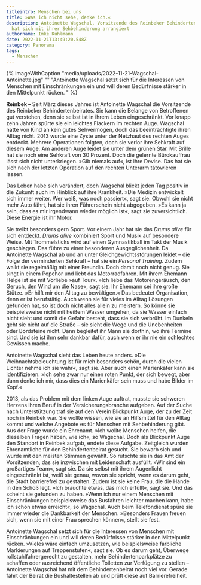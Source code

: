 ```yaml
---
titleintro: Menschen bei uns
title: »Was ich nicht sehe, denke ich.«
description: Antoinette Wagschal, Vorsitzende des Reinbeker Behindertenbeirates
  hat sich mit ihrer Sehbehinderung arrangiert
authorname: Imke Kuhlmann
date: 2022-11-21T13:49:20.548Z
category: Panorama
tags:
  - Menschen
---
```



{% imageWithCaption "media/uploads/2022-11-21-Wagschal-Antoinette.jpg" "" "Antoinette Wagschal setzt sich für die Interessen von Menschen mit Einschränkungen ein und will deren Bedürfnisse stärker in den Mittelpunkt rücken.       " %}

**Reinbek –** Seit März dieses Jahres ist Antoinette Wagschal die Vorsitzende des Reinbeker Behindertenbeirates. Sie kann die Belange von Betroffenen gut verstehen, denn sie selbst ist in ihrem Leben eingeschränkt. Vor knapp zehn Jahren spürte sie ein leichtes Flackern im rechten Auge. Wagschal hatte von Kind an kein gutes Sehvermögen, doch das beeinträchtigte ihren Alltag nicht. 2013 wurde eine Zyste unter der Netzhaut des rechten Auges entdeckt. Mehrere Operationen folgten, doch sie verlor ihre Sehkraft auf diesem Auge. Am anderen Auge leidet sie unter dem grünen Star. Mit Brille hat sie noch eine Sehkraft von 30 Prozent. Doch die gelernte Bürokauffrau lässt sich nicht unterkriegen. »Gib niemals auf«, ist ihre Devise. Das hat sie sich nach der letzten Operation auf den rechten Unterarm tätowieren lassen. 

Das Leben habe sich verändert, doch Wagschal blickt jeden Tag positiv in die Zukunft auch im Hinblick auf ihre Krankheit. »Die Medizin entwickelt sich immer weiter. Wer weiß, was noch passiert«, sagt sie. Obwohl sie nicht mehr Auto fährt, hat sie ihren Führerschein nicht abgegeben. »Es kann ja sein, dass es mir irgendwann wieder möglich ist«, sagt sie zuversichtlich. Diese Energie ist ihr Motor. 

Sie treibt besonders gern Sport. Vor einem Jahr hat sie das *Drums alive* für sich entdeckt. *Drums alive* kombiniert Sport und Musik auf besondere Weise. Mit Trommelsticks wird auf einen Gymnastikball im Takt der Musik geschlagen. Das führe zu einer besonderen Ausgeglichenheit. Da Antoinette Wagschal ab und an unter Gleichgewichtsstörungen leidet – die Folge der verminderten Sehkraft – hat sie ein *Personal Training*. Zudem walkt sie regelmäßig mit einer Freundin. Doch damit noch nicht genug. Sie singt in einem Popchor und liebt das Motorradfahren. Mit ihrem Ehemann Helge ist sie mit Vorliebe »auf Tour«. »Ich liebe das Motorengeräusch, den Geruch, den Wind um die Nase«, sagt sie. Ihr Ehemann sei ihre große Stütze. »Er hilft mir den Alltag zu bewältigen.« Das bedeutet Organisation, denn er ist berufstätig. Auch wenn sie für vieles im Alltag Lösungen gefunden hat, so ist doch nicht alles allein zu meistern. So könne sie beispielsweise nicht mit heißem Wasser umgehen, da sie Wasser einfach nicht sieht und somit die Gefahr besteht, dass sie sich verbrüht. Im Dunkeln geht sie nicht auf die Straße – sie sieht die Wege und die Unebenheiten oder Bordsteine nicht. Dann begleitet ihr Mann sie dorthin, wo ihre Termine sind. Und sie ist ihm sehr dankbar dafür, auch wenn er ihr nie ein schlechtes Gewissen mache. 

Antoinette Wagschal sieht das Leben heute anders. »Die Weihnachtsbeleuchtung ist für mich besonders schön, durch die vielen Lichter nehme ich sie wahr«, sagt sie. Aber auch einen Marienkäfer kann sie identifizieren. »Ich sehe zwar nur einen roten Punkt, der sich bewegt, aber dann denke ich mir, dass dies ein Marienkäfer sein muss und habe Bilder im Kopf.«

2013, als das Problem mit dem linken Auge auftrat, musste sie schweren Herzens ihren Beruf in der Versicherungsbranche aufgeben. Auf der Suche nach Unterstützung traf sie auf den Verein Blickpunkt Auge, der zu der Zeit noch in Reinbek war. Sie wollte wissen, wie sie an Hilfsmittel für den Alltag kommt und welche Angebote es für Menschen mit Sehbehinderung gibt. Aus der Frage wurde ein Ehrenamt. »Ich wollte Menschen helfen, die dieselben Fragen haben, wie ich«, so Wagschal. Doch als Blickpunkt Auge den Standort in Reinbek aufgab, endete diese Aufgabe. Zeitgleich wurden Ehrenamtliche für den Behindertenbeirat gesucht. Sie bewarb sich und wurde mit den meisten Stimmen gewählt. So rutschte sie in das Amt der Vorsitzenden, das sie inzwischen mit Leidenschaft ausfüllt. »Wir sind ein großartiges Team«, sagt sie. Da sie selbst mit ihrem Augenlicht eingeschränkt ist, weiß sie genau, wovon sie spricht, wenn es darum geht, die Stadt barrierefrei zu gestalten. Zudem ist sie keine Frau, die die Hände in den Schoß legt. »Ich brauchte etwas, das mich erfüllt«, sagt sie. Und das scheint sie gefunden zu haben. »Wenn ich nur einem Menschen mit Einschränkungen beispielsweise das Busfahren leichter machen kann, habe ich schon etwas erreicht«, so Wagschal. Auch beim Telefondienst spüre sie immer wieder die Dankbarkeit der Menschen. »Besonders Frauen freuen sich, wenn sie mit einer Frau sprechen können«, stellt sie fest. 

Antoinette Wagschal setzt sich für die Interessen von Menschen mit Einschränkungen ein und will deren Bedürfnisse stärker in den Mittelpunkt rücken. »Vieles wäre einfach umzusetzen, wie beispielsweise farbliche Markierungen auf Treppenstufen«, sagt sie. Ob es darum geht, Überwege rollstuhlfahrergerecht zu gestalten, mehr Behindertenparkplätze zu schaffen oder ausreichend öffentliche Toiletten zur Verfügung zu stellen – Antoinette Wagschal hat mit dem Behindertenbeirat noch viel vor. Gerade fährt der Beirat die Bushaltestellen ab und prüft diese auf Barrierefreiheit.